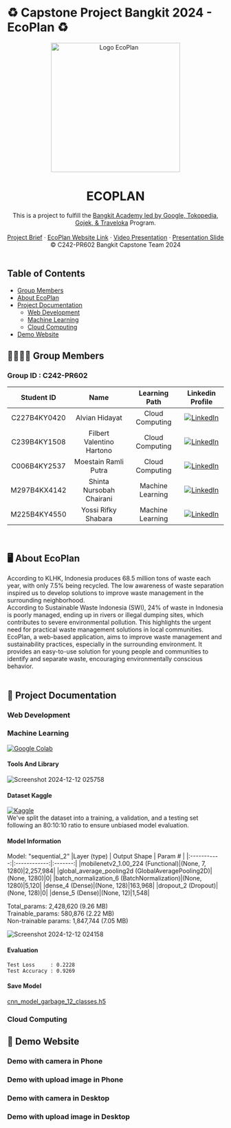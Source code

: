 # ♻️ Capstone Project Bangkit 2024 - EcoPlan ♻️

<p align="center">
  <img src="https://github.com/user-attachments/assets/71c1035c-5b8f-442b-a3fa-4a853f922a85" alt="Logo EcoPlan" width="300">
  <h1 align="center">ECOPLAN</h1>
</p>

<div align="center">
  This is a project to fulfill the <a href="https://contributors.bangkit.academy/">Bangkit Academy led by Google, Tokopedia, Gojek, & Traveloka</a> Program. <br> <br>
  <a href="https://docs.google.com/document/d/1dSUFNTHsdmhguiNQ3LHJkHQ6VtUIQoeal_LjvRUg33w/edit?tab=t.0">Project Brief</a> · <a href="https://docs.google.com/document/d/1l2-pESHdo2yg_AdGSLgEvHAy8FBYYTIw7NIhWUQ9DyI/edit?tab=t.0">EcoPlan Website Link</a> · <a href="https://youtu.be/kBf8GK6YnS4">Video Presentation</a> · <a href="https://www.canva.com/design/DAGZFe4bhb0/z_DYhoM3z3arhYwt5BeNMA/edit?utm_content=DAGZFe4bhb0&utm_campaign=designshare&utm_medium=link2&utm_source=sharebutton">Presentation Slide</a> <br>
  &copy C242-PR602 Bangkit Capstone Team 2024
</div>
<br>

## Table of Contents
- [Group Members](#-group-members)
- [About EcoPlan](#%EF%B8%8F-about-ecoplan)
- [Project Documentation](#-project-documentation)
    - [Web Development](#web-development)
    - [Machine Learning](#machine-learning)
    - [Cloud Computing](#cloud-computing)
- [Demo Website](#-demo-website)

## <a id="-group-members" style="color: inherit; text-decoration: none;">👩‍💻👨‍💻 Group Members</a>
### Group ID : C242-PR602
| Student ID     | Name                      | Learning Path   | Linkedin Profile |
|:--------------:|:-------------------------:|:---------------:|:----------------:|
| C227B4KY0420   | Alvian Hidayat            | Cloud Computing |[![LinkedIn](https://img.shields.io/badge/LinkedIn-0077B5?style=for-the-badge&logo=linkedin&logoColor=white)](https://www.linkedin.com/in/alvian-hidayat-b54479221/)|
| C239B4KY1508   | Filbert Valentino Hartono | Cloud Computing |[![LinkedIn](https://img.shields.io/badge/LinkedIn-0077B5?style=for-the-badge&logo=linkedin&logoColor=white)](https://www.linkedin.com/in/filbert-hartono-54487a24a/)|
| C006B4KY2537   | Moestain Ramli Putra      | Cloud Computing |[![LinkedIn](https://img.shields.io/badge/LinkedIn-0077B5?style=for-the-badge&logo=linkedin&logoColor=white)](https://www.linkedin.com/in/moestain-ramli-putra-007477220/)|
| M297B4KX4142   | Shinta Nursobah Chairani  | Machine Learning|[![LinkedIn](https://img.shields.io/badge/LinkedIn-0077B5?style=for-the-badge&logo=linkedin&logoColor=white)](https://www.linkedin.com/in/shinta-nursobah-chairani/)|
| M225B4KY4550   | Yossi Rifky Shabara       | Machine Learning|[![LinkedIn](https://img.shields.io/badge/LinkedIn-0077B5?style=for-the-badge&logo=linkedin&logoColor=white)](https://www.linkedin.com/in/baara/)|
<br>

## <a id="-about-ecoplan" style="color: inherit; text-decoration: none;">🖥️ About EcoPlan</a> 
According to KLHK, Indonesia produces 68.5 million tons of waste each year, with only 7.5% being recycled.   The low awareness of waste separation inspired us to develop solutions to improve waste management in the surrounding neighborhood. <br>
According to Sustainable Waste Indonesia (SWI), 24% of waste in Indonesia is poorly managed, ending up in rivers or illegal dumping sites, which contributes to severe environmental pollution. This highlights the urgent need for practical waste management solutions in local communities. <br>
EcoPlan, a web-based application, aims to improve waste management and sustainability practices, especially in the surrounding environment. It provides an easy-to-use solution for young people and communities to identify and separate waste, encouraging environmentally conscious behavior. <br>
<br>

## 📖 Project Documentation
### Web Development
### Machine Learning
[![Google Colab](https://colab.research.google.com/assets/colab-badge.svg)](https://colab.research.google.com/drive/1DCt7lW71whp4Mry11fjQXb7e2Rdodp-e?usp=sharing)
#### Tools And Library
![Screenshot 2024-12-12 025758](https://github.com/user-attachments/assets/d116018d-a617-441b-b2f2-da639612e86c)

#### Dataset Kaggle 
[![Kaggle](https://img.shields.io/badge/Kaggle-20BEFF?style=for-the-badge&logo=kaggle&logoColor=white)](https://www.kaggle.com/datasets/mostafaabla/garbage-classification)
<br>
We've split the dataset into a training, a validation, and a testing set following an 80:10:10 ratio to ensure unbiased model evaluation.
#### Model Information
Model: "sequential_2"
|Layer (type) | Output Shape | Param # |
|:-----------:|:------------:|:-------:|
|mobilenetv2_1.00_224 (Functional)|(None, 7, 1280)|2,257,984|
|global_average_pooling2d (GlobalAveragePooling2D)|(None, 1280)|0|
|batch_normalization_6 (BatchNormalization)|(None, 1280)|5,120|
|dense_4 (Dense)|(None, 128)|163,968|
|dropout_2 (Dropout)|(None, 128)|0|
|dense_5 (Dense)|(None, 12)|1,548|


Total_params: 2,428,620 (9.26 MB) <br>
Trainable_params: 580,876 (2.22 MB) <br>
Non-trainable params: 1,847,744 (7.05 MB) <br>

![Screenshot 2024-12-12 024158](https://github.com/user-attachments/assets/2048e70e-35fa-43f9-b951-cfb945cb59dd)

#### Evaluation
```
Test Loss     : 0.2228
Test Accuracy : 0.9269
```

#### Save Model
[cnn_model_garbage_12_classes.h5](https://drive.google.com/file/d/15kahaeOdI9y8aOUsf1bsXUUt8Q9Zjfhm/view?usp=sharing)
### Cloud Computing

## 📱 Demo Website
### Demo with camera in Phone
### Demo with upload image in Phone
### Demo with camera in Desktop
### Demo with upload image in Desktop
